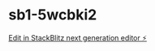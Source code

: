 # sb1-5wcbki2

[Edit in StackBlitz next generation editor ⚡️](https://stackblitz.com/~/github.com/IncomeStreamSurfer/sb1-5wcbki2)